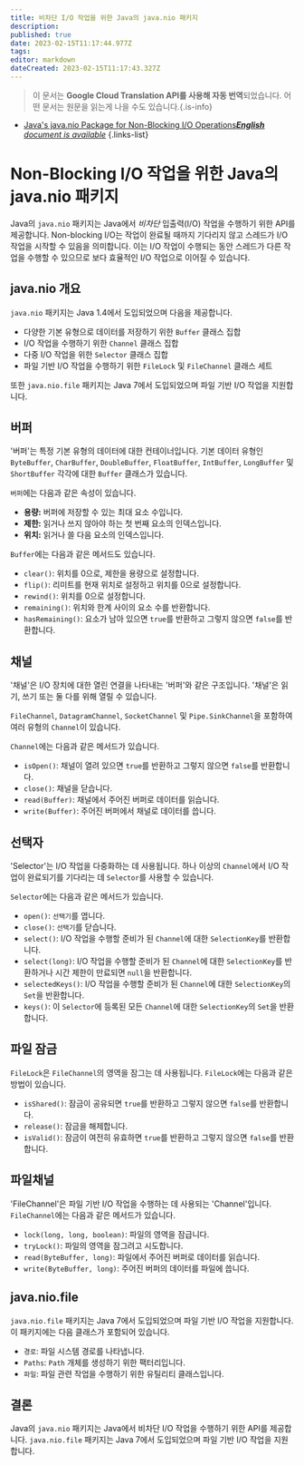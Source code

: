 ```yaml
---
title: 비차단 I/O 작업을 위한 Java의 java.nio 패키지
description: 
published: true
date: 2023-02-15T11:17:44.977Z
tags: 
editor: markdown
dateCreated: 2023-02-15T11:17:43.327Z
---
```


> 이 문서는 **Google Cloud Translation API를 사용해 자동 번역**되었습니다.
어떤 문서는 원문을 읽는게 나을 수도 있습니다.{.is-info}



- [Java's java.nio Package for Non-Blocking I/O Operations***English** document is available*](/en/Knowledge-base/Java/java-s-java-nio-package-for-non-blocking-io-operations)
{.links-list}



# Non-Blocking I/O 작업을 위한 Java의 java.nio 패키지

Java의 `java.nio` 패키지는 Java에서 *비차단* 입출력(I/O) 작업을 수행하기 위한 API를 제공합니다. Non-blocking I/O는 작업이 완료될 때까지 기다리지 않고 스레드가 I/O 작업을 시작할 수 있음을 의미합니다. 이는 I/O 작업이 수행되는 동안 스레드가 다른 작업을 수행할 수 있으므로 보다 효율적인 I/O 작업으로 이어질 수 있습니다.

## java.nio 개요

`java.nio` 패키지는 Java 1.4에서 도입되었으며 다음을 제공합니다.

- 다양한 기본 유형으로 데이터를 저장하기 위한 `Buffer` 클래스 집합
- I/O 작업을 수행하기 위한 `Channel` 클래스 집합
- 다중 I/O 작업을 위한 `Selector` 클래스 집합
- 파일 기반 I/O 작업을 수행하기 위한 `FileLock` 및 `FileChannel` 클래스 세트

또한 `java.nio.file` 패키지는 Java 7에서 도입되었으며 파일 기반 I/O 작업을 지원합니다.

## 버퍼

'버퍼'는 특정 기본 유형의 데이터에 대한 컨테이너입니다. 기본 데이터 유형인 `ByteBuffer`, `CharBuffer`, `DoubleBuffer`, `FloatBuffer`, `IntBuffer`, `LongBuffer` 및 `ShortBuffer` 각각에 대한 `Buffer` 클래스가 있습니다.

`버퍼`에는 다음과 같은 속성이 있습니다.

- **용량:** 버퍼에 저장할 수 있는 최대 요소 수입니다.
- **제한:** 읽거나 쓰지 않아야 하는 첫 번째 요소의 인덱스입니다.
- **위치:** 읽거나 쓸 다음 요소의 인덱스입니다.

`Buffer`에는 다음과 같은 메서드도 있습니다.

- `clear()`: 위치를 0으로, 제한을 용량으로 설정합니다.
- `flip()`: 리미트를 현재 위치로 설정하고 위치를 0으로 설정합니다.
- `rewind()`: 위치를 0으로 설정합니다.
- `remaining()`: 위치와 한계 사이의 요소 수를 반환합니다.
- `hasRemaining()`: 요소가 남아 있으면 `true`를 반환하고 그렇지 않으면 `false`를 반환합니다.

## 채널

'채널'은 I/O 장치에 대한 열린 연결을 나타내는 '버퍼'와 같은 구조입니다. '채널'은 읽기, 쓰기 또는 둘 다를 위해 열릴 수 있습니다.

`FileChannel`, `DatagramChannel`, `SocketChannel` 및 `Pipe.SinkChannel`을 포함하여 여러 유형의 `Channel`이 있습니다.

`Channel`에는 다음과 같은 메서드가 있습니다.

- `isOpen()`: 채널이 열려 있으면 `true`를 반환하고 그렇지 않으면 `false`를 반환합니다.
- `close()`: 채널을 닫습니다.
- `read(Buffer)`: 채널에서 주어진 버퍼로 데이터를 읽습니다.
- `write(Buffer)`: 주어진 버퍼에서 채널로 데이터를 씁니다.

## 선택자

'Selector'는 I/O 작업을 다중화하는 데 사용됩니다. 하나 이상의 `Channel`에서 I/O 작업이 완료되기를 기다리는 데 `Selector`를 사용할 수 있습니다.

`Selector`에는 다음과 같은 메서드가 있습니다.

- `open()`: `선택기`를 엽니다.
- `close()`: `선택기`를 닫습니다.
- `select()`: I/O 작업을 수행할 준비가 된 `Channel`에 대한 `SelectionKey`를 반환합니다.
- `select(long)`: I/O 작업을 수행할 준비가 된 `Channel`에 대한 `SelectionKey`를 반환하거나 시간 제한이 만료되면 `null`을 반환합니다.
- `selectedKeys()`: I/O 작업을 수행할 준비가 된 `Channel`에 대한 `SelectionKey`의 `Set`을 반환합니다.
- `keys()`: 이 `Selector`에 등록된 모든 `Channel`에 대한 `SelectionKey`의 `Set`을 반환합니다.

## 파일 잠금

`FileLock`은 `FileChannel`의 영역을 잠그는 데 사용됩니다. `FileLock`에는 다음과 같은 방법이 있습니다.

- `isShared()`: 잠금이 공유되면 `true`를 반환하고 그렇지 않으면 `false`를 반환합니다.
- `release()`: 잠금을 해제합니다.
- `isValid()`: 잠금이 여전히 유효하면 `true`를 반환하고 그렇지 않으면 `false`를 반환합니다.

## 파일채널

'FileChannel'은 파일 기반 I/O 작업을 수행하는 데 사용되는 'Channel'입니다. `FileChannel`에는 다음과 같은 메서드가 있습니다.

- `lock(long, long, boolean)`: 파일의 영역을 잠급니다.
- `tryLock()`: 파일의 영역을 잠그려고 시도합니다.
- `read(ByteBuffer, long)`: 파일에서 주어진 버퍼로 데이터를 읽습니다.
- `write(ByteBuffer, long)`: 주어진 버퍼의 데이터를 파일에 씁니다.

## java.nio.file

`java.nio.file` 패키지는 Java 7에서 도입되었으며 파일 기반 I/O 작업을 지원합니다. 이 패키지에는 다음 클래스가 포함되어 있습니다.

- `경로`: 파일 시스템 경로를 나타냅니다.
- `Paths`: `Path` 개체를 생성하기 위한 팩터리입니다.
- `파일`: 파일 관련 작업을 수행하기 위한 유틸리티 클래스입니다.

## 결론

Java의 `java.nio` 패키지는 Java에서 비차단 I/O 작업을 수행하기 위한 API를 제공합니다. `java.nio.file` 패키지는 Java 7에서 도입되었으며 파일 기반 I/O 작업을 지원합니다.